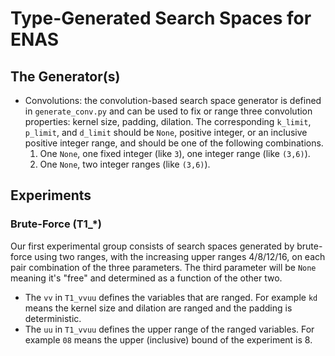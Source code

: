 # Type-Generated Search Spaces for ENAS

## The Generator(s)

- Convolutions: the convolution-based search space generator is defined in `generate_conv.py` and can be used to fix or range three convolution properties: kernel size, padding, dilation. The corresponding `k_limit`, `p_limit`, and `d_limit` should be `None`, positive integer, or an inclusive positive integer range, and should be one of the following combinations.
  1. One `None`, one fixed integer (like `3`), one integer range (like `(3,6)`).
  2. One `None`, two integer ranges (like `(3,6)`).

## Experiments

### Brute-Force (T1\_\*)

Our first experimental group consists of search spaces generated by brute-force using two ranges, with the increasing upper ranges 4/8/12/16, on each pair combination of the three parameters. The third parameter will be `None` meaning it's "free" and determined as a function of the other two.

- The `vv` in `T1_vvuu` defines the variables that are ranged. For example `kd` means the kernel size and dilation are ranged and the padding is deterministic.
- The `uu` in `T1_vvuu` defines the upper range of the ranged variables. For example `08` means the upper (inclusive) bound of the experiment is 8.
